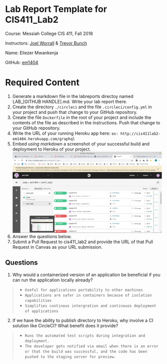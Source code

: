 # Lab Report Template for CIS411_Lab2
Course: Messiah College CIS 411, Fall 2018

Instructors: [Joel Worrall](https://github.com/tangollama) & [Trevor Bunch](https://github.com/trevordbunch)

Name: Eliezer Mwankenja

GitHub: [em1404](https://github.com/em1404)

# Required Content

1. Generate a markdown file in the labreports directoy named LAB_[GITHUB HANDLE].md. Write your lab report there.
2. Create the directory ```./circleci``` and the file ```.circleci/config.yml``` in your project and push that change to your GitHub repository.
3. Create the file ```Dockerfile``` in the root of your project and include the contents of the file as described in the instructions. Push that change to your GitHub repository.
4. Write the URL of your running Heroku app here: ```ex: http://cis411lab2-em1404.herokuapp.com/graphql```
5. Embed _using markdown_ a screenshot of your successful build and deployment to Heroku of your project.
![build and deployment to Heroku](CircleCI_build.jpg)
6. Answer the questions below.
7. Submit a Pull Request to cis411_lab2 and provide the URL of that Pull Request in Canvas as your URL submission.

## Questions
1. Why would a containerized version of an application be beneficial if you can run the application locally already?

> * ```Useful for applications portability to other machines```
> * ```Applications are safer in containers because of isolation capabilities ```
> * ``` Simplifies continous intergration and continouos deployment of applications ```

2. If we have the ability to publish directory to Heroku, why involve a CI solution like CircleCI? What benefit does it provide?

> * ``` Runs the automated test scripts during integration and deployment. ```
> * ``` The developer gets notified via email when there is an error or that the build was successful, and the code has been pushed to the staging server for preview. ```
